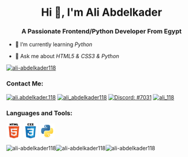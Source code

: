 <h1 align="center">Hi 👋, I'm Ali Abdelkader</h1>
<h3 align="center">A Passionate Frontend/Python Developer From Egypt</h3> 

- 🌱 I’m currently learning *Python* 

- 💬 Ask me about *HTML5 & CSS3 & Python* 

<p align="left">
<a href="https://github.com/ryo-ma/github-profile-trophy"><img src="https://github-profile-trophy.vercel.app/?username=ali-abdelkader118&theme=radical" alt="ali-abdelkader118" /></a>
</p> 

<h3 align="left">Contact Me:</h3>
<p align="left">
<a href="https://fb.com/ali.abdelkader.118" target="blank"><img align="center" src="https://img.icons8.com/color/48/000000/facebook-new.svg" alt="ali.abdelkader.118" height="40" width="40" /></a>
<a href="https://instagram.com/ali_abdelkader118" target="blank"><img align="center" src="https://raw.githubusercontent.com/rahuldkjain/github-profile-readme-generator/master/src/images/icons/Social/instagram.svg" alt="ali_abdelkader118" height="30" width="40" /></a>
<a href="https://discord.gg/#7031" target="_blank"><img align="center" src="https://discord.com/assets/3437c10597c1526c3dbd98c737c2bcae.svg" alt="Discord: #7031" height="30" width="40" /></a>
<a href="https://codepen.io/ali_118" target="blank"><img align="center" src="https://www.vectorlogo.zone/logos/codepen/codepen-tile.svg" alt="ali_118" height="37" width="40" /></a>
</p> 

<h3 align="left">Languages and Tools:</h3>
<p align="left">
<a href="https://www.w3.org/html/" targer="_blank"><img src="https://raw.githubusercontent.com/devicons/devicon/master/icons/html5/html5-original-wordmark.svg" alt="html5" width="40" height="40" /></a>
<a href="https://www.w3schools.com/css/" target="_blank"><img src="https://raw.githubusercontent.com/devicons/devicon/master/icons/css3/css3-original-wordmark.svg" alt="css3" width="40" height="40" /></a>
<a href="https://www.python.org" target="_blank"><img src="https://raw.githubusercontent.com/devicons/devicon/master/icons/python/python-original.svg" alt="python" width="40" height="40"/></a>
</p> 

<p>
<img align="left" src="https://github-readme-stats.vercel.app/api/top-langs?username=ali-abdelkader118&show_icons=true&locale=en&layout=compact&theme=radical" alt="ali-abdelkader118" />
</p> 

<p>
<img align="left" src="https://github-readme-stats.vercel.app/api?username=ali-abdelkader118&show_icons=true&locale=en&theme=radical" alt="ali-abdelkader118" />
</p> 

<p>
<img align="left" src="https://github-readme-streak-stats.herokuapp.com/?user=ali-abdelkader118&theme=radical" alt="ali-abdelkader118" />
</p>
